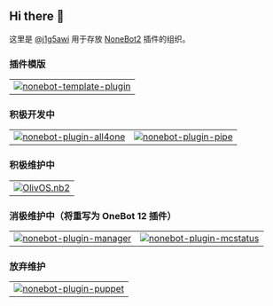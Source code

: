 ## Hi there 👋

这里是 [@j1g5awi](https://github.com/j1g5awi) 用于存放 [NoneBot2](https://github.com/nonebot/nonebot2) 插件的组织。

### 插件模版

<table>
  <tr>
    <td><a href="https://github.com/nonepkg/nonebot-template-plugin"><img src="https://socialify.git.ci/nonepkg/nonebot-template-plugin/image?description=1&forks=1&issues=1&name=1&pattern=Solid&pulls=1&stargazers=1&theme=Auto" alt="nonebot-template-plugin"/></a></td>
  </tr>
</table>

### 积极开发中

<table>
  <tr>
    <td><a href="https://github.com/nonepkg/nonebot-plugin-all4one"><img src="https://socialify.git.ci/nonepkg/nonebot-plugin-all4one/image?description=1&descriptionEditable=OneBot%20V11%2FOneBot%20V12%2FTelegram%2FConsole%2FQQ%20%E9%A2%91%E9%81%93&forks=1&issues=1&logo=https%3A%2F%2Fraw.githubusercontent.com%2Fnonepkg%2Fnonebot-plugin-all4one%2Fmaster%2Fdocs%2Flogo.png&name=1&pattern=Solid&pulls=1&stargazers=1&theme=Auto" alt="nonebot-plugin-all4one"/></a></td>
    <td><a href="https://github.com/nonepkg/nonebot-plugin-pipe"><img src="https://socialify.git.ci/nonepkg/nonebot-plugin-pipe/image?description=1&forks=1&issues=1&name=1&pattern=Solid&pulls=1&stargazers=1&theme=Auto" alt="nonebot-plugin-pipe"/></a></td>
  </tr>
</table>

### 积极维护中

<table>
  <tr>
    <td><a href="https://github.com/nonepkg/OlivOS.nb2"><img src="https://socialify.git.ci/nonepkg/OlivOS.nb2/image?description=1&descriptionEditable=OneBot%20V11%2FTelegram&forks=1&issues=1&logo=https%3A%2F%2Fraw.githubusercontent.com%2Fnonepkg%2FOlivOS.nb2%2Fmaster%2Fdocs%2Flogo.png&name=1&pattern=Solid&pulls=1&stargazers=1&theme=Auto" alt="OlivOS.nb2"/></a></td>
  </tr>
</table>

### 消极维护中（将重写为 OneBot 12 插件）

<table>
  <tr>
    <td><a href="https://github.com/nonepkg/nonebot-plugin-manager"><img src="https://socialify.git.ci/nonepkg/nonebot-plugin-manager/image?description=1&descriptionEditable=OneBot%20V11&forks=1&issues=1&logo=https%3A%2F%2Fraw.githubusercontent.com%2Fnonepkg%2Fnonebot-plugin-manager%2Fmaster%2Fdocs%2Flogo.png&name=1&pattern=Solid&pulls=1&stargazers=1&theme=Auto" alt="nonebot-plugin-manager"/></a></td>
    <td><a href="https://github.com/nonepkg/nonebot-plugin-mcstatus"><img src="https://socialify.git.ci/nonepkg/nonebot-plugin-mcstatus/image?description=1&descriptionEditable=OneBot%20V11&forks=1&issues=1&name=1&pattern=Solid&pulls=1&stargazers=1&theme=Auto" alt="nonebot-plugin-mcstatus"/></a></td>
  </tr>
</table>

### 放弃维护

<table>
  <tr>
    <td><a href="https://github.com/nonepkg/nonebot-plugin-puppet"><img src="https://socialify.git.ci/nonepkg/nonebot-plugin-puppet/image?description=1&descriptionEditable=OneBot%20V11&forks=1&issues=1&name=1&pattern=Solid&pulls=1&stargazers=1&theme=Auto" alt="nonebot-plugin-puppet"/></a></td>
  </tr>
</table>
